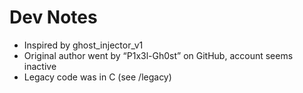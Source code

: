 # Dev Notes

- Inspired by ghost_injector_v1
- Original author went by “P1x3l-Gh0st” on GitHub, account seems inactive
- Legacy code was in C (see /legacy)

